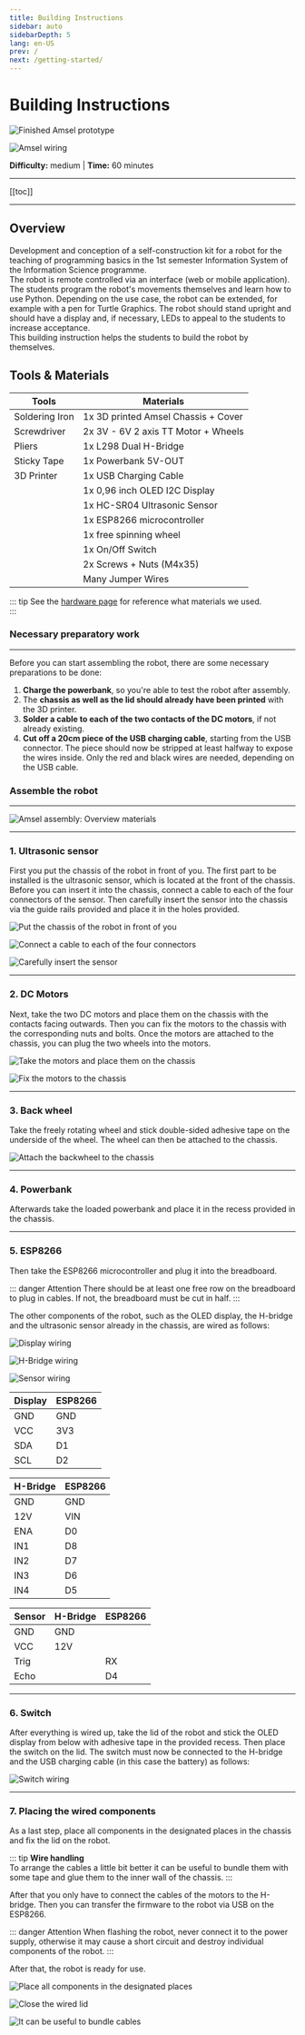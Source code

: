```yaml
---
title: Building Instructions
sidebar: auto
sidebarDepth: 5
lang: en-US
prev: /
next: /getting-started/
---
```


# Building Instructions


<div class="md_image-container">

![Finished Amsel prototype](./final_assembly_4.jpg)

</div>

<div class="md_image-container">

![Amsel wiring](./amsel_wiring.png)

</div>


**Difficulty:** medium | **Time:** 60 minutes

<hr>

[[toc]]

<hr>

## Overview
Development and conception of a self-construction kit for a robot for the teaching of programming basics in the 1st semester Information System of the Information Science programme.  
The robot is remote controlled via an interface (web or mobile application). The students program the robot's movements themselves and learn how to use Python. Depending on the use case, the robot can be extended, for example with a pen for Turtle Graphics. The robot should stand upright and should have a display and, if necessary, LEDs to appeal to the students to increase acceptance.  
This building instruction helps the students to build the robot by themselves.

## Tools & Materials

| Tools          | Materials                           |
|----------------|-------------------------------------|
| Soldering Iron | 1x 3D printed Amsel Chassis + Cover |
| Screwdriver    | 2x 3V - 6V 2 axis TT Motor + Wheels |
| Pliers         | 1x L298 Dual H-Bridge               |
| Sticky Tape    | 1x Powerbank 5V-OUT                 |
| 3D Printer     | 1x USB Charging Cable               |
|                | 1x 0,96 inch OLED I2C Display       |
|                | 1x HC-SR04 Ultrasonic Sensor        |
|                | 1x ESP8266 microcontroller          |
|                | 1x free spinning wheel              |
|                | 1x On/Off Switch                    |
|                | 2x Screws + Nuts (M4x35)            |
|                | Many Jumper Wires                   |

::: tip
See the [hardware page](/hardware/) for reference what materials we used.  
:::

### Necessary preparatory work

<hr>

Before you can start assembling the robot, there are some necessary preparations to be done:

1. **Charge the powerbank**, so you're able to test the robot after assembly.  
1. The **chassis as well as the lid should already have been printed** with the 3D printer.  
1. **Solder a cable to each of the two contacts of the DC motors**, if not already existing.  
1. **Cut off a 20cm piece of the USB charging cable**, starting from the USB connector. The piece should now be stripped at least halfway to expose the wires inside. Only the red and black wires are needed, depending on the USB cable.  

### Assemble the robot

<hr>

![Amsel assembly: Overview materials](./overview.jpg)

<hr>

### 1. **Ultrasonic sensor**  
First you put the chassis of the robot in front of you. The first part to be installed is the ultrasonic sensor, which is located at the front of the chassis. Before you can insert it into the chassis, connect a cable to each of the four connectors of the sensor. Then carefully insert the sensor into the chassis via the guide rails provided and place it in the holes provided.

<div class="md_image-container col_3">

![Put the chassis of the robot in front of you](./sensor_1.jpg)

![Connect a cable to each of the four connectors](./sensor_2.jpg)

![Carefully insert the sensor](./sensor_3.jpg)

</div>

<hr>

### 2. **DC Motors**  
Next, take the two DC motors and place them on the chassis with the contacts facing outwards. Then you can fix the motors to the chassis with the corresponding nuts and bolts. Once the motors are attached to the chassis, you can plug the two wheels into the motors. 

<div class="md_image-container col_2">

![Take the motors and place them on the chassis](./motors.jpg)

![Fix the motors to the chassis](./motors_2.jpg)

</div>

<hr>

### 3. **Back wheel**  
Take the freely rotating wheel and stick double-sided adhesive tape on the underside of the wheel. The wheel can then be attached to the chassis.

<div class="md_image-container">

![Attach the backwheel to the chassis](./backwheel.jpg)

</div>

<hr>

### 4. **Powerbank**  
Afterwards take the loaded powerbank and place it in the recess provided in the chassis.

<hr>

### 5. **ESP8266**  
Then take the ESP8266 microcontroller and plug it into the breadboard. 

::: danger Attention
There should be at least one free row on the breadboard to plug in cables. If not, the breadboard must be cut in half.
:::

The other components of the robot, such as the OLED display, the H-bridge and the ultrasonic sensor already in the chassis, are wired as follows:

<div class="md_image-container col_2">

![Display wiring](./display.png)

![H-Bridge wiring](./h-bridge.png)

</div>

<div class="md_image-container">

![Sensor wiring](./sensor_wiring.png)

</div>

<div class="md_image-container">

| Display | ESP8266 |
|---------|---------|
| GND     |     GND |
| VCC     |     3V3 |
| SDA     |     D1  |
| SCL     |     D2  |

| H-Bridge | ESP8266 |
|----------|---------|
| GND      |     GND |
| 12V      |     VIN |
| ENA      |     D0  |
| IN1      |     D8  |
| IN2      |     D7  |
| IN3      |     D6  |
| IN4      |     D5  |

| Sensor | H-Bridge | ESP8266 |
|--------|----------|---------|
| GND    | GND      |         |
| VCC    | 12V      |         |
| Trig   |          | RX      |
| Echo   |          | D4      |

</div>

<hr>

### 6. **Switch**  
After everything is wired up, take the lid of the robot and stick the OLED display from below with adhesive tape in the provided recess. Then place the switch on the lid. The switch must now be connected to the H-bridge and the USB charging cable (in this case the battery) as follows: 

<div class="md_image-container">

![Switch wiring](./switch_wiring.png)

</div>

<hr>

### 7. Placing the wired components
As a last step, place all components in the designated places in the chassis and fix the lid on the robot. 

::: tip 
**Wire handling**  
To arrange the cables a little bit better it can be useful to bundle them with some tape and glue them to the inner wall of the chassis.
:::

After that you only have to connect the cables of the motors to the H-bridge. Then you can transfer the firmware to the robot via USB on the ESP8266. 

::: danger Attention
When flashing the robot, never connect it to the power supply, otherwise it may cause a short circuit and destroy individual components of the robot.
:::

After that, the robot is ready for use.

<div class="md_image-container col_2">

![Place all components in the designated places](./final_assembly_1.jpg)

![Close the wired lid](./final_assembly_2.jpg)

</div>

<div class="md_image-container">

![It can be useful to bundle cables](./final_assembly_3.jpg)

</div>


